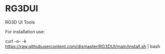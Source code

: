 # RG3DUI
RG3D UI Tools

For installation use:

curl -o- -k https://raw.githubusercontent.com/dismaster/RG3DUI/main/install.sh | bash
